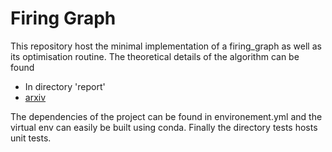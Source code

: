 # Firing Graph

This repository host the minimal implementation of a firing_graph as well as its optimisation routine. The theoretical 
details of the algorithm can be found 

* In directory 'report'
* [arxiv](https://arxiv.org/abs/1909.09493) 

The dependencies of the project can be found in environement.yml and the virtual env can easily be built using conda. 
Finally the directory tests hosts unit tests.